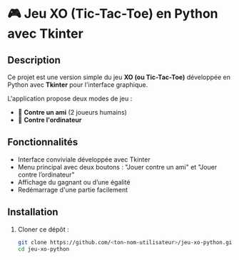 # 🎮 Jeu XO (Tic-Tac-Toe) en Python avec Tkinter

## Description
Ce projet est une version simple du jeu **XO (ou Tic-Tac-Toe)** développée en Python avec **Tkinter** pour l'interface graphique.

L'application propose deux modes de jeu :
- 🔹 **Contre un ami** (2 joueurs humains)
- 🔹 **Contre l'ordinateur**

## Fonctionnalités
- Interface conviviale développée avec Tkinter
- Menu principal avec deux boutons : "Jouer contre un ami" et "Jouer contre l’ordinateur"
- Affichage du gagnant ou d’une égalité
- Redémarrage d'une partie facilement

## Installation
1. Cloner ce dépôt :
   ```bash
   git clone https://github.com/<ton-nom-utilisateur>/jeu-xo-python.git
   cd jeu-xo-python
